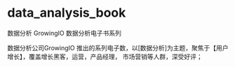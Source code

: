 # data_analysis_book
数据分析
GrowingIO 数据分析电子书系列

数据分析公司GrowingIO 推出的系列电子数，以[数据分析]为主题，聚焦于【用户增长】，覆盖增长黑客，运营，产品经理，
市场营销等人群，深受好评；
